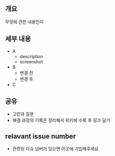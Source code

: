 <!-- 제목형식 feat: 내용 -->
## 개요
무엇에 관한 내용인지
## 세부 내용
- A
  - description
  - screenshot
- B
  - 변경 전
  - 변경 후
- C

## 공유
- 고민과 질문
- 해결 과정의 기록은 정리해서 위키에 수록 후 링크 달기 

## relavant issue number
- 관련된 이슈 넘버가 있으면 이곳에 기입해주세요
